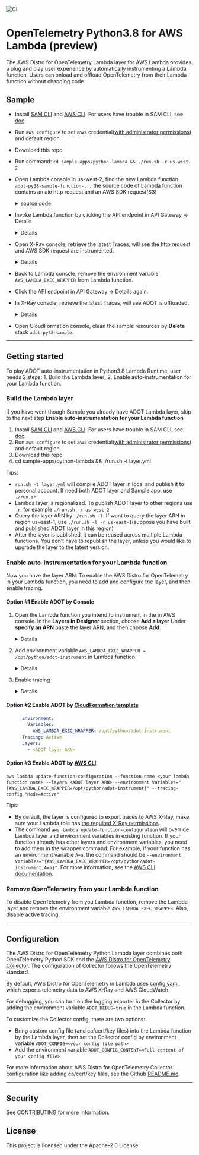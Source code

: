 ![CI](https://github.com/aws-observability/aws-otel-lambda/workflows/CI/badge.svg)
# OpenTelemetry Python3.8 for AWS Lambda (preview)
The AWS Distro for OpenTelemetry Lambda layer for AWS Lambda provides a plug and play user experience by automatically instrumenting a Lambda function. Users can onload and offload OpenTelemetry from their Lambda function without changing code.


## Sample
- Install [SAM CLI](https://docs.aws.amazon.com/serverless-application-model/latest/developerguide/serverless-sam-cli-install.html) and [AWS CLI](https://docs.aws.amazon.com/cli/latest/userguide/install-cliv2.html). For users have trouble in SAM CLI, see [doc](docs/misc/sam.md).
- Run `aws configure` to set aws credential([with administrator permissions](https://docs.aws.amazon.com/serverless-application-model/latest/developerguide/serverless-sam-cli-install-mac.html#serverless-sam-cli-install-mac-iam-permissions)) and default region.
- Download this repo
- Run command: `cd sample-apps/python-lambda && ./run.sh -r us-west-2`
- Open Lambda console in us-west-2, find the new Lambda function `adot-py38-sample-function-...`
the source code of Lambda function contains an aio http request and an AWS SDK request(S3)
    <details><summary>source code</summary>

    ```python
    def lambda_handler(event, context):

        loop = asyncio.get_event_loop()
        loop.run_until_complete(callAioHttp())

        for bucket in s3.buckets.all():
            print(bucket.name)

        return {"statusCode": 200}
    ```
    </details>

- Invoke Lambda function by clicking the API endpoint in API Gateway -> Details
    <details>

    ![](./docs/images/sample1.png)

    </details>

- Open X-Ray console, retrieve the latest Traces, will see the http request and AWS SDK request are instrumented.

    <details>

    ![](./docs/images/sample2.png)

    </details>

- Back to Lambda console, remove the environment variable `AWS_LAMBDA_EXEC_WRAPPER` from Lambda function.
- Click the API endpoint in API Gateway -> Details again.
- In X-Ray console, retrieve the latest Traces, will see ADOT is offloaded.

    <details>

    ![](./docs/images/sample3.png)

    </details>

- Open CloudFormation console, clean the sample resources by **Delete** stack `adot-py38-sample`.

***

## Getting started
To play ADOT auto-instrumentation in Python3.8 Lambda Runtime, user needs 2 steps: 1. Build the Lambda layer; 2. Enable auto-instrumentation for your Lambda function.

### Build the Lambda layer
If you have went though Sample you already have ADOT Lambda layer, skip to the next step **Enable auto-instrumentation for your Lambda function**

1. Install [SAM CLI](https://docs.aws.amazon.com/serverless-application-model/latest/developerguide/serverless-sam-cli-install.html) and [AWS CLI](https://docs.aws.amazon.com/cli/latest/userguide/install-cliv2.html). For users have trouble in SAM CLI, see [doc](docs/misc/sam.md).
2. Run `aws configure` to set aws credential([with administrator permissions](https://docs.aws.amazon.com/serverless-application-model/latest/developerguide/serverless-sam-cli-install-mac.html#serverless-sam-cli-install-mac-iam-permissions)) and default region.
2. Download this repo
3. cd sample-apps/python-lambda && ./run.sh -t layer.yml

Tips:
- `run.sh -t layer.yml` will compile ADOT layer in local and publish it to personal account. If need both ADOT layer and Sample app, use `./run.sh`
- Lambda layer is regionalized. To publish ADOT layer to other regions use `-r`, for example `./run.sh -r us-west-2`
- Query the layer ARN by `./run.sh -l`. If want to query the layer ARN in region us-east-1, use `./run.sh -l -r us-east-1`(suppose you have built and published ADOT layer in this region)
- After the layer is published, it can be reused across multiple Lambda functions. You don’t have to republish the layer, unless you would like to upgrade the layer to the latest version.


### Enable auto-instrumentation for your Lambda function

Now you have the layer ARN. To enable the AWS Distro for OpenTelemetry in your Lambda function, you need to add and configure the layer, and then enable tracing.

#### Option #1 Enable ADOT by Console

1. Open the Lambda function you intend to instrument in the in AWS console. In the **Layers in Designer** section, choose **Add a layer** Under **specify an ARN** paste the layer ARN, and then choose **Add**.

    <details>

    ![](./docs/images/sample4.png)

    </details>

2. Add environment variable `AWS_LAMBDA_EXEC_WRAPPER = /opt/python/adot-instrument` in Lambda function.

    <details>

    ![](./docs/images/sample5.png)

    </details>

3. Enable tracing

    <details>

    ![](./docs/images/sample6.png)

    </details>


#### Option #2 Enable ADOT by [CloudFormation template](https://docs.amazonaws.cn/en_us/lambda/latest/dg/configuration-layers.html#configuration-layers-cloudformation)

```yaml
      Environment:
        Variables:
          AWS_LAMBDA_EXEC_WRAPPER: /opt/python/adot-instrument
      Tracing: Active
      Layers:
        - <ADOT layer ARN>
```

#### Option #3 Enable ADOT by [AWS CLI](https://docs.aws.amazon.com/cli/latest/reference/lambda/update-function-configuration.html)

```shell
aws lambda update-function-configuration --function-name <your lambda function name> --layers <ADOT layer ARN> --environment Variables="{AWS_LAMBDA_EXEC_WRAPPER=/opt/python/adot-instrument}" --tracing-config "Mode=Active"
```
Tips:
- By default, the layer is configured to export traces to AWS X-Ray, make sure your Lambda role has [the required X-Ray permissions](template.yml#L23).
- The command `aws lambda update-function-configuration` will override Lambda layer and environment variables in existing function. If your function already has other layers and environment variables, you need to add them in the wrapper command. For example, if your function has an environment variable `A=a`, the command should be `--environment Variables="{AWS_LAMBDA_EXEC_WRAPPER=/opt/python/adot-instrument,A=a}"`. For more information, see the [AWS CLI documentation](https://docs.aws.amazon.com/cli/latest/reference/lambda/update-function-configuration.html).



### Remove OpenTelemetry from your Lambda function
To disable OpenTelemetry from you Lambda function, remove the Lambda layer and remove the environment variable `AWS_LAMBDA_EXEC_WRAPPER`. Also, disable active tracing.


***

## Configuration
The AWS Distro for OpenTelemetry Python Lambda layer combines both OpenTelemetry Python SDK and the [AWS Distro for OpenTelemetry Collector](https://github.com/aws-observability/aws-otel-collector#overview). The configuration of Collector follows the OpenTelemetry standard.

By default, AWS Distro for OpenTelemetry in Lambda uses [config.yaml](https://github.com/aws-observability/aws-otel-lambda/blob/main/extensions/aoc-extension/config.yaml), which exports telemetry data to AWS X-Ray and AWS CloudWatch.

For debugging, you can turn on the logging exporter in the Collector by adding the environment variable `ADOT_DEBUG=true` in the Lambda function.


To customize the Collector config, there are two options:


* Bring custom config file (and ca/cert/key files) into the Lambda function by the Lambda layer, then set the Collector config by environment variable `ADOT_CONFIG=<your config file path>`
* Add the environment variable `ADOT_CONFIG_CONTENT=<Full content of your config file>`

For more information about AWS Distro for OpenTelemetry Collector configuration like adding ca/cert/key files, see the Github [README.md](../../extensions/sample-custom-config/README.md).

    
***

## Security

See [CONTRIBUTING](CONTRIBUTING.md#security-issue-notifications) for more information.

## License

This project is licensed under the Apache-2.0 License.

